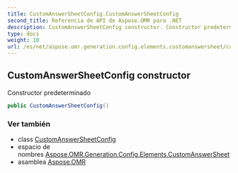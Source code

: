 ```yaml
---
title: CustomAnswerSheetConfig.CustomAnswerSheetConfig
second_title: Referencia de API de Aspose.OMR para .NET
description: CustomAnswerSheetConfig constructor. Constructor predeterminado
type: docs
weight: 10
url: /es/net/aspose.omr.generation.config.elements.customanswersheet/customanswersheetconfig/customanswersheetconfig/
---
```

## CustomAnswerSheetConfig constructor

Constructor predeterminado

```csharp
public CustomAnswerSheetConfig()
```

### Ver también

* class [CustomAnswerSheetConfig](../)
* espacio de nombres [Aspose.OMR.Generation.Config.Elements.CustomAnswerSheet](../../customanswersheetconfig/)
* asamblea [Aspose.OMR](../../../)


